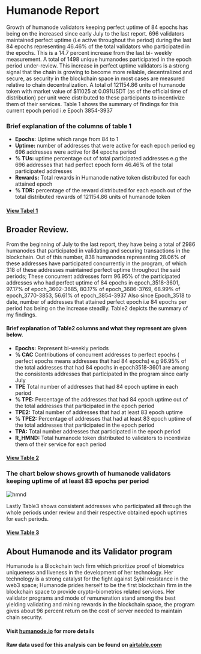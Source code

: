# Humanode Report
Growth of humanode validators keeping perfect uptime of 84 epochs has being on the increased since early July to the last report.  696 validators maintained perfect uptime (i.e active throughout the period) during the last 84 epochs representing 46.46% of the total validators who participated in the epochs. This is a  14.7 percent increase from the last bi- weekly measurement. A total of 1498 unique humanodes participated in the epoch period under-review. This increase in perfect uptime validators is a strong signal that the chain is growing to become more reliable, decentralized and secure, as security in the blockchain space in most cases are measured relative to chain decentralization. A total of 121154.86 units of humanode token with  market value of $11025 at 0.091USDT (as of the official time of distribution)  per unit were distributed to these participants to incentivize them of their services.
Table 1 shows the summary of findings for this current epoch period i.e Epoch 3854-3937
### Brief explanation of the columns of table 1
- **Epochs:** Uptime which range from 84 to 1
- **Uptime:** number of addresses that were active for each epoch period eg 696 addresses were active for 84 epochs period
- **% TUs:**  uptime percentage out of total participated addresses e.g the 696 addresses that had perfect epoch form 46.46% of the total participated addresses
- **Rewards:** Total rewards in Humanode native token distributed for each attained epoch
- **% TDR:** percentage of the reward distributed for each epoch out of the total distributed rewards of 121154.86 units of humanode token
#### [View Tabel 1](sep1_.csv)
## Broader Review.
From the beginning of July to the last report, they have being a total of 2986 humanodes that participated in validating and securing transactions in the blockchain. Out of this number, 838 humanodes representing 28.06% of these addresses have participated concurrently in the program, of which 318 of these addresses maintained perfect uptime throughout the said periods; These concurrent addresses form 96.95% of the  participated addresses who had perfect uptime of 84 epochs in epoch_3518-3601, 97.17% of epoch_3602-3685, 80.17% of epoch_3686-3769, 68.99% of epoch_3770-3853, 56.61% of epoch_3854-3937
Also since Epoch_3518 to date, number of addresses that attained perfect epoch i.e 84 epochs per period has being on the increase steadily.
Table2 depicts the summary of my findings.
#### Brief explanation of Table2 columns and what they represent are given below.
- **Epochs:** Represent bi-weekly periods 
- **% CAC** Contributions of concurrent addresses to perfect epochs ( perfect epochs means addresses that had 84 epochs) e.g 96.95% of the total addresses that had 84 epochs in epoch3518-3601 are among the consistents addresses that participated in the program since early July
- **TPE** Total number of addresses that had 84 epoch uptime in each period 
- **% TPE:** Percentage of the addresses that had 84 epoch uptime out of the total addresses that participated in the epoch period 
- **TPE2:** Total number of addresses that had at least 83 epoch uptime
- **% TPE2:** Percentage of addresses that had at least 83 epoch uptime of the total addresses that participated in the epoch period
- **TPA:** Total number addresses that participated in the epoch period 
- **R_HMND:** Total humanode token distributed to validators to incentivize them of their service for each period
#### [View Table 2](tab3.csv)
### The chart below shows growth of humanode validators keeping uptime of at least 83 epochs per period

![hmnd](https://github.com/user-attachments/assets/64bb022b-9a47-4334-a441-079b9356bc7f)

Lastly Table3 shows consistent addresses who participated all through  the whole periods under review and their respective obtained epoch uptimes for each periods.
#### [View Table 3](tab2.csv)
## About Humanode and its Validator program
Humanode is a Blockchain tech firm which prioritize proof of biometrics uniqueness and liveness in the development of her technology. Her technology is a strong catalyst for the fight against Sybil resistance in the web3 space; Humanode prides herself to be the first blockchain firm in the blockchain space to provide crypto-biometrics related services. Her validator programs and mode of remuneration stand among the best yielding validating and mining rewards in the blockchain space, the program gives about 96 percent return on the cost of server needed to maintain chain security.
#### Visit [humanode.io](https://airtable.com/appfsSKumcrSZFiCn/shrMPPKawloCUWb5T/tblEYpPvVvrFSLDO5/viw1FkQcZHio3VCJH?blocks=hide) for more details
#### 
**Raw data used for this analysis can be found on [airtable.com](https://airtable.com)**
